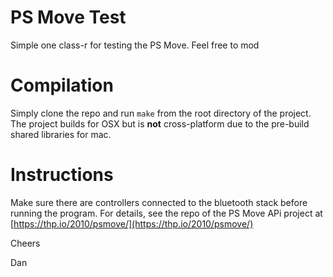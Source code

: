 PS Move Test
==========
Simple one class-r for testing the PS Move. Feel free to mod

Compilation
==========
Simply clone the repo and run `make` from the root directory of the project. The project builds for OSX but is **not** cross-platform due to the pre-build shared libraries for mac.

Instructions
==========
Make sure there are controllers connected to the bluetooth stack before running the program. For details, see the repo of the PS Move APi project at [https://thp.io/2010/psmove/](https://thp.io/2010/psmove/)

Cheers

Dan
